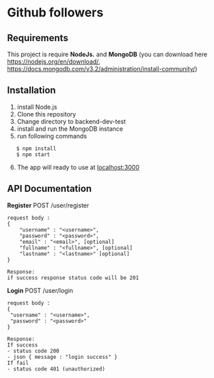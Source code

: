 # Github followers


## Requirements

This project is require **NodeJs.** and **MongoDB** 
(you can download here https://nodejs.org/en/download/, https://docs.mongodb.com/v3.2/administration/install-community/)

## Installation

1. install Node.js
2. Clone this repository
3. Change directory to backend-dev-test
4. install and run the MongoDB instance
5. run following commands
```
   $ npm install
   $ npm start
   ```
6. The app will ready to use at [localhost:3000
](localhost:3000)
    
## API Documentation
**Register**
POST /user/register
``` 
request body : 
{
	"username" : "<username>",
	"password" : "<password>",
	"email" : "<email>", [optional]
	"fullname" : "<fullname>", [optional]
	"lastname" : "<lastname>" [optional]
}
```
```
Response:
if success response status code will be 201
```
    
   **Login**
   POST /user/login
   ``` 
request body : 
{
	"username" : "<username>",
	"password" : "<password>"
}
```
```
Response:
If success 
- status code 200
- json { message : "login success" }
If fail
- status code 401 (unauthorized)
```

